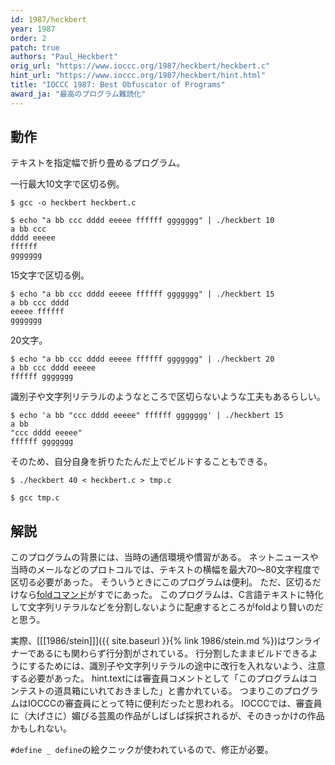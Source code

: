 ```yaml
---
id: 1987/heckbert
year: 1987
order: 2
patch: true
authors: "Paul_Heckbert"
orig_url: "https://www.ioccc.org/1987/heckbert/heckbert.c"
hint_url: "https://www.ioccc.org/1987/heckbert/hint.html"
title: "IOCCC 1987: Best Obfuscator of Programs"
award_ja: "最高のプログラム難読化"
---
```


## 動作

テキストを指定幅で折り畳めるプログラム。

一行最大10文字で区切る例。

```
$ gcc -o heckbert heckbert.c

$ echo "a bb ccc dddd eeeee ffffff ggggggg" | ./heckbert 10
a bb ccc
dddd eeeee
ffffff
ggggggg
```

15文字で区切る例。

```
$ echo "a bb ccc dddd eeeee ffffff ggggggg" | ./heckbert 15
a bb ccc dddd
eeeee ffffff
ggggggg
```

20文字。

```
$ echo "a bb ccc dddd eeeee ffffff ggggggg" | ./heckbert 20
a bb ccc dddd eeeee
ffffff ggggggg
```

識別子や文字列リテラルのようなところで区切らないような工夫もあるらしい。

```
$ echo 'a bb "ccc dddd eeeee" ffffff ggggggg' | ./heckbert 15
a bb
"ccc dddd eeeee"
ffffff ggggggg
```

そのため、自分自身を折りたたんだ上でビルドすることもできる。

```
$ ./heckbert 40 < heckbert.c > tmp.c

$ gcc tmp.c
```

## 解説

このプログラムの背景には、当時の通信環境や慣習がある。
ネットニュースや当時のメールなどのプロトコルでは、テキストの横幅を最大70～80文字程度で区切る必要があった。
そういうときにこのプログラムは便利。
ただ、区切るだけなら[foldコマンド](https://en.wikipedia.org/wiki/Fold_%28Unix%29)がすでにあった。
このプログラムは、C言語テキストに特化して文字列リテラルなどを分割しないように配慮するところがfoldより賢いのだと思う。

実際、[[[1986/stein]]]({{ site.baseurl }}{% link 1986/stein.md %})はワンライナーであるにも関わらず行分割がされている。
行分割したままビルドできるようにするためには、識別子や文字列リテラルの途中に改行を入れないよう、注意する必要があった。
hint.textには審査員コメントとして「このプログラムはコンテストの道具箱にいれておきました」と書かれている。
つまりこのプログラムはIOCCCの審査員にとって特に便利だったと思われる。
IOCCCでは、審査員に（大げさに）媚びる芸風の作品がしばしば採択されるが、そのきっかけの作品かもしれない。

`#define _ define`の絵クニックが使われているので、修正が必要。
